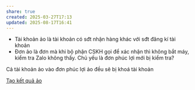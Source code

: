 ```yaml
---
share: true
created: 2025-03-27T17:13
updated: 2025-08-17T16:41
---
```

- Tài khoản ảo là tài khoản có sđt nhận hàng khác với sđt đăng kí tài khoản
- Đơn ảo là đơn mà khi bộ phận CSKH gọi để xác nhận thì không bắt máy, kiểm tra Zalo không thấy. Chủ yếu là đơn phúc lợi mới bị kiểm tra?

Cả tài khoản ảo vào đơn phúc lợi ảo đều sẽ bị khoá tài khoản

[Tạo kết quả ảo](../../../../../../%F0%9F%93%90D%E1%BB%B1%20%C3%A1n/Gi%C3%BAp%20nhau%20ki%E1%BA%BFm%20ti%E1%BB%81n/Ch%E1%BA%A1y%20ch%E1%BB%89%20ti%C3%AAu%20cho%20nh%C3%A2n%20vi%C3%AAn%20c%C3%B4ng%20ty/Ch%C6%A1i%20ch%C3%ADnh%20s%C3%A1ch/T%C3%A0i%20li%E1%BB%87u%20v%E1%BB%81%20t%E1%BB%ABng%20c%C3%B4ng%20ty/T%E1%BA%A1o%20k%E1%BA%BFt%20qu%E1%BA%A3%20%E1%BA%A3o.md)
